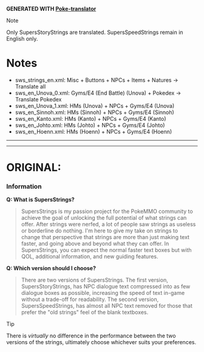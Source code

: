 **GENERATED WITH [Poke-translator](https://github.com/F-l-a/Poke-translator)**

> [!NOTE]
> Only SupersStoryStrings are translated. SupersSpeedStrings remain in English only.

# Notes
- sws_strings_en.xml: Misc + Buttons + NPCs + Items + Natures -> Translate all
- sws_en_Unova_0.xml: Gyms/E4 (End Battle) (Unova) + Pokedex -> Translate Pokedex
- sws_en_Unova_1.xml: HMs (Unova) + NPCs + Gyms/E4 (Unova)
- sws_en_Sinnoh.xml: HMs (Sinnoh) + NPCs + Gyms/E4 (Sinnoh)
- sws_en_Kanto.xml: HMs (Kanto) + NPCs + Gyms/E4 (Kanto)
- sws_en_Johto.xml: HMs (Johto) + NPCs + Gyms/E4 (Johto)
- sws_en_Hoenn.xml: HMs (Hoenn) + NPCs + Gyms/E4 (Hoenn)

***
***
# ORIGINAL:

### Information
**Q: What is SupersStrings?**
> SupersStrings is my passion project for the PokeMMO community to achieve the goal of unlocking the full potential of what strings can offer.
> After strings were nerfed, a lot of people saw strings as useless or borderline do nothing.
> I'm here to give my take on strings to change that perspective that strings are more than just making text faster, and going above and beyond what they can offer.
> In SupersStrings, you can expect the normal faster text boxes but with QOL, additional information, and new guiding features.

**Q: Which version should I choose?**
> There are two versions of SupersStrings.
> The first version, SupersStoryStrings, has NPC dialogue text compressed into as few dialogue boxes as possible, increasing the speed of text in-game without a trade-off for readability.
> The second version, SupersSpeedStrings, has almost all NPC text removed for those that prefer the "old strings" feel of the blank textboxes.

> [!TIP]
> There is *virtually* no difference in the performance between the two versions of the strings, ultimately choose whichever suits your preferences.
